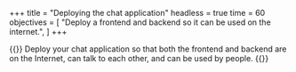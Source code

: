 +++
title = "Deploying the chat application"
headless = true
time = 60
objectives = [
    "Deploy a frontend and backend so it can be used on the internet.",
]
+++

{{<note type="Exercise">}}
Deploy your chat application so that both the frontend and backend are on the Internet, can talk to each other, and can be used by people.
{{</note>}}
